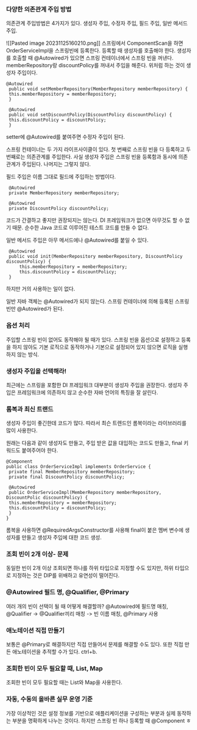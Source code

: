 ### 다양한 의존관계 주입 방법
의존관계 주입방법은 4가지가 있다.
생성자 주입, 수정자 주입, 필드 주입, 일반 메서드 주입.

![[Pasted image 20231125160210.png]]
스프링에서 ComponentScan을 하면 OrderServiceImpl을 스프링빈에 등록한다. 
등록할 때 생성자를 호출해야 한다. 
생성자를 호출할 때 @Autowired가 있으면 스프링 컨테이너에서 스프링 빈을 꺼낸다.
memberRepository랑 discountPolicy를 꺼내서 주입을 해준다. 
위처럼 하는 것이 생성자 주입이다. 

```
@Autowired 
 public void setMemberRepository(MemberRepository memberRepository) {
 this.memberRepository = memberRepository;
 }
 
 @Autowired
 public void setDiscountPolicy(DiscountPolicy discountPolicy) {
 this.discountPolicy = discountPolicy;
 }
```
setter에 @Autowired를 붙여주면 수정자 주입이 된다.

스프링 컨테이너는 두 가지 라이프사이클이 있다. 
첫 번째로 스프링 빈을 다 등록하고 두 번째로는 의존관계를 주입한다. 
사실 생성자 주입은 스프링 빈을 등록함과 동시에 의존관계가 주입된다.
나머지는 그렇지 않다.

필드 주입은 이름 그대로 필드에 주입하는 방법이다.
```
 @Autowired
 private MemberRepository memberRepository;
 
 @Autowired
 private DiscountPolicy discountPolicy;
```
코드가 간결하고 좋지만 권장되지는 않는다. 
DI 프레임워크가 없으면 아무것도 할 수 없기 때문.
순수한 Java 코드로 이루어진 테스트 코드를 만들 수 없다.

일반 메서드 주입은 아무 메서드에나 @Autowired를 붙일 수 있다.
```
 @Autowired
 public void init(MemberRepository memberRepository, DiscountPolicy discountPolicy) {
	 this.memberRepository = memberRepository;
	 this.discountPolicy = discountPolicy;
 }
```
하지만 거의 사용하는 일이 없다. 

일반 자바 객체는 @Autowired가 되지 않는다.
스프링 컨테이너에 의해 등록된 스프링 빈만 @Autowired가 된다.

### 옵션 처리
주입할 스프링 빈이 없어도 동작해야 될 때가 있다.
스프링 빈을 옵션으로 설정하고 등록을 하지 않아도 기본 로직으로 동작하거나
기본으로 설정되어 있지 않으면 로직을 실행하지 않는 방식.

### 생성자 주입을 선택해라!
최근에는 스프링을 포함한 DI 프레임워크 대부분이 생성자 주입을 권장한다.
생성자 주입은 프레임워크에 의존하지 않고 순수한 자바 언어의 특징을 잘 살린다.

### 롬복과 최신 트랜드
생성자 주입이 좋긴한데 코드가 많다. 
따라서 최슨 트렌드인 롬복이라는 라이브러리를 많이 사용한다.

원래는 다음과 같이 생성자도 만들고, 주입 받은 값을 대입하는 코드도 만들고, final 키워드도 붙여주어야 한다.
```
@Component
public class OrderServiceImpl implements OrderService {
 private final MemberRepository memberRepository;
 private final DiscountPolicy discountPolicy;
 
 @Autowired
 public OrderServiceImpl(MemberRepository memberRepository, DiscountPolic discountPolicy) {
 this.memberRepository = memberRepository;
 this.discountPolicy = discountPolicy;
 }
}
```

롬복을 사용하면 @RequiredArgsConstructor를 사용해 final이 붙은 멤버 변수에 생성자를 만들고 생성자 주입에 대한 코드 생성.

### 조회 빈이 2개 이상- 문제
동일한 빈이 2개 이상 조회되면 하나를 하위 타입으로 지정할 수도 있지만,
하위 타입으로 지정하는 것은 DIP를 위배하고 유연성이 떨어진다.

### @Autowired 필드 명, @Qualifier, @Primary
여러 개의 빈이 선택이 될 때 어떻게 해결할까?
@Autowired에 필드명 매칭,
@Qualifier -> @Qualifier끼리 매칭 -> 빈 이름 매칭,
@Primary 사용

### 애노테이션 직접 만들기
보통은 @Primary로 해결하지만 직접 만들어서 문제를 해결할 수도 있다.
또한 직접 만든 애노테이션을 추적할 수가 있다. ctrl+b.

### 조회한 빈이 모두 필요할 때, List, Map
조회한 빈이 모두 필요할 때는 List와 Map을 사용한다.

### 자동, 수동의 올바른 실무 운영 기준
가장 이상적인 것은 설정 정보를 기반으로 애플리케이션을 구성하는 부분과 실제 동작하는 부분을 명확하게 나누는 것이다. 하지만 스프링 빈 하나 등록할 때 @Component ㅎ




